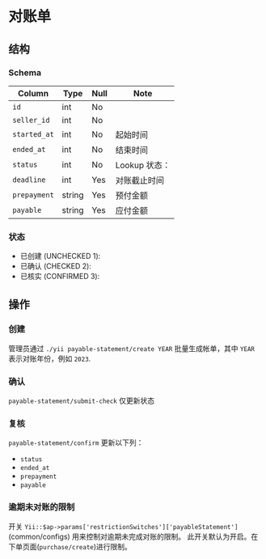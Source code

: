 # 对账单

结构
---------------------------------------------------------------------
### Schema
Column                              | Type      | Null | Note
------------------------------------|-----------|------|-------
`id`                                | int       | No   | 
`seller_id`                         | int       | No   | 
`started_at`                        | int       | No   | 起始时间 
`ended_at`                          | int       | No   | 结束时间
`status`                            | int       | No   | Lookup 状态：
`deadline`                          | int       | Yes  | 对账截止时间
`prepayment`                        | string    | Yes  | 预付金额
`payable`                           | string    | Yes  | 应付金额

### 状态
- 已创建 (UNCHECKED 1): 
- 已确认 (CHECKED 2):
- 已核实 (CONFIRMED 3):

操作
---------------------------------------------------------------------
### 创建
管理员通过 `./yii payable-statement/create YEAR` 批量生成帐单，其中 `YEAR`
表示对账年份，例如 `2023`.
### 确认
`payable-statement/submit-check` 仅更新状态
### 复核
`payable-statement/confirm` 更新以下列：

- `status`
- `ended_at`
- `prepayment`
- `payable`

### 逾期未对账的限制

开关 `Yii::$ap->params['restrictionSwitches']['payableStatement']` (common/configs) 用来控制对逾期未完成对账的限制。
此开关默认为开启。在下单页面(`purchase/create`)进行限制。

